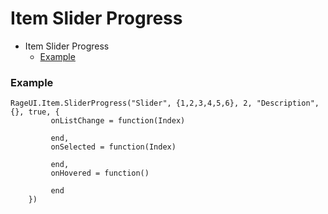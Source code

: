# Item Slider Progress

- Item Slider Progress
    - [Example](#example)

<a name="example"></a>
### Example
    
    RageUI.Item.SliderProgress("Slider", {1,2,3,4,5,6}, 2, "Description", {}, true, {
             onListChange = function(Index)
    
             end,
             onSelected = function(Index)
    
             end,
             onHovered = function()
    
             end
        })

